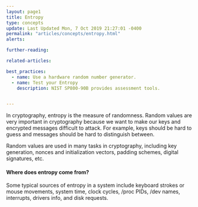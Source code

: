 ```yaml
---
layout: page1
title: Entropy
type: concepts
update: Last Updated Mon, 7 Oct 2019 21:27:01 -0400
permalink: "articles/concepts/entropy.html"
alerts:

further-reading:

related-articles:

best_practices:
  - name: Use a hardware random number generator.
  - name: Test your Entropy
    description: NIST SP800-90B provides assessment tools.


---
```


In cryptography, entropy is the measure of randomness. Random values are very important in cryptography because we want to make our keys and encrypted messages difficult to attack. For example, keys should be hard to guess and messages should be hard to distinguish between.

Random values are used in many tasks in cryptography, including key generation, nonces and initialization vectors, padding schemes, digital signatures, etc.

#### Where does entropy come from?

Some typical sources of entropy in a system include keyboard strokes or mouse movements, system time, clock cycles, /proc PIDs, /dev names, interrupts, drivers info, and disk requests.
